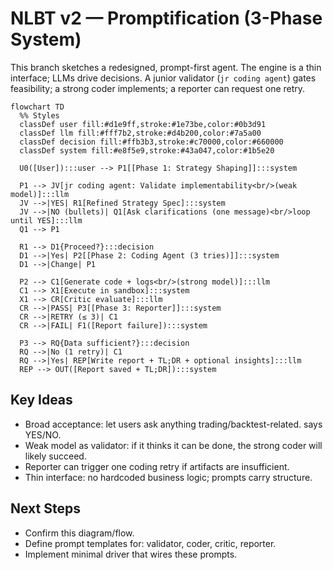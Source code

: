 # NLBT v2 — Promptification (3-Phase System)

This branch sketches a redesigned, prompt-first agent. The engine is a thin interface; LLMs drive decisions. A junior validator (`jr coding agent`) gates feasibility; a strong coder implements; a reporter can request one retry.

```mermaid
flowchart TD
  %% Styles
  classDef user fill:#d1e9ff,stroke:#1e73be,color:#0b3d91
  classDef llm fill:#fff7b2,stroke:#d4b200,color:#7a5a00
  classDef decision fill:#ffb3b3,stroke:#c70000,color:#660000
  classDef system fill:#e8f5e9,stroke:#43a047,color:#1b5e20

  U0([User]):::user --> P1[[Phase 1: Strategy Shaping]]:::system

  P1 --> JV[jr coding agent: Validate implementability<br/>(weak model)]:::llm
  JV -->|YES| R1[Refined Strategy Spec]:::system
  JV -->|NO (bullets)| Q1[Ask clarifications (one message)<br/>loop until YES]:::llm
  Q1 --> P1

  R1 --> D1{Proceed?}:::decision
  D1 -->|Yes| P2[[Phase 2: Coding Agent (3 tries)]]:::system
  D1 -->|Change| P1

  P2 --> C1[Generate code + logs<br/>(strong model)]:::llm
  C1 --> X1[Execute in sandbox]:::system
  X1 --> CR[Critic evaluate]:::llm
  CR -->|PASS| P3[[Phase 3: Reporter]]:::system
  CR -->|RETRY (≤ 3)| C1
  CR -->|FAIL| F1([Report failure]):::system

  P3 --> RQ{Data sufficient?}:::decision
  RQ -->|No (1 retry)| C1
  RQ -->|Yes| REP[Write report + TL;DR + optional insights]:::llm
  REP --> OUT([Report saved + TL;DR]):::system
```

## Key Ideas
- Broad acceptance: let users ask anything trading/backtest-related. <jr coding agent> says YES/NO.
- Weak model as validator: if it thinks it can be done, the strong coder will likely succeed.
- Reporter can trigger one coding retry if artifacts are insufficient.
- Thin interface: no hardcoded business logic; prompts carry structure.

## Next Steps
- Confirm this diagram/flow.
- Define prompt templates for: validator, coder, critic, reporter.
- Implement minimal driver that wires these prompts.
```
